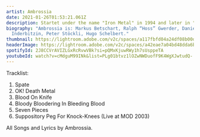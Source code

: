 ```yaml
---
artist: Ambrossia
date: 2021-01-26T01:53:21.061Z
description: Startet under the name "Iron Metal" in 1994 and later in "Brainstorm".
biography: "Ambrossia is: Markus Betschart, Ralph “Hoss” Gwerder, Daniel
  Inderbitzin, Peter Stöckli, Hugo Schelbert."
thumbnail: https://lightroom.adobe.com/v2c/spaces/a117fbfd04a24df08b00dc7343422215/assets/be5f5df1f32cf432426daee997bab98a/revisions/57f1e645f50747968bb1362c8ced8a7a/renditions/a14aa85d7d42b5142a55b55674f8760b
headerImage: https://lightroom.adobe.com/v2c/spaces/a42eae7a04bd48dda6b8193b4c695220/assets/b0cab70d402ef6260b42fbee95323096/revisions/04c42b415548451ca234a68e0a821b97/renditions/24b78a465ee05069c7f6cdae36c32ab1
spotifyId: 2J8CCVrAVIZLGxRcRvwVBk?si=pQMxKjuwRWy1h7sUsppeTA
youtubeId: watch?v=cMdguM99INk&list=PLg01btvz1lOZwNWDuofF9K4WgXJwtudQ-
---
```

Tracklist:

1. Spate
2. OK! Death Metal
3. Blood On Knife
4. Bloody Bloodering In Bleeding Blood
5. Seven Pieces
6. Suppository Peg For Knock-Knees (Live at MOD 2003)

All Songs and Lyrics by Ambrossia.